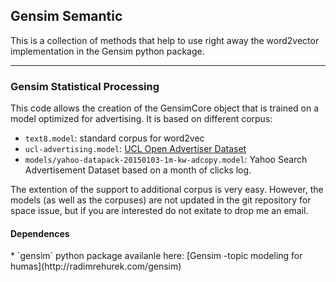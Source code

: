 <h2>Gensim Semantic</h2>

This is a collection of methods that help to use right away the word2vector implementation in the Gensim python package.

------------
<h3>Gensim Statistical Processing</h3>

This code allows the creation of the GensimCore object that is trained on a model optimized for advertising. It is based on different corpus:
* `text8.model`: standard corpus for word2vec
* `ucl-advertising.model`: [UCL Open Advertiser Dataset](https://code.google.com/p/open-advertising-dataset/)
* `models/yahoo-datapack-20150103-1m-kw-adcopy.model`: Yahoo Search Advertisement Dataset based on a month of clicks log.

The extention of the support to additional corpus is very easy. 
However, the models (as well as the corpuses) are not updated in the git repository for space issue, but if you are interested do not exitate to drop me an email.


<h4>Dependences</h4>
* `gensim` python package availanle here: [Gensim -topic modeling for humas](http://radimrehurek.com/gensim) 
